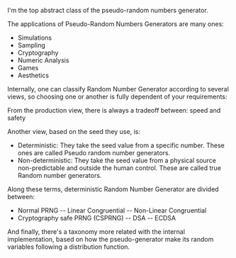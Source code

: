 I'm  the top abstract class of the pseudo-random numbers generator.

The applications of Pseudo-Random Numbers Generators are many ones:
- Simulations
- Sampling
- Cryptography
- Numeric Analysis
- Games
- Aesthetics

Internally, one can classify Random Number Generator according to several views, so choosing one or another is fully dependent of your requirements:

From the production view, there is always a tradeoff between: speed and safety

Another view, based on the seed they use, is:
- Deterministic: They take the seed value from a specific number. These ones are called  Pseudo random number generators.
- Non-deterministic: They take the seed value from a physical source non-predictable and outside the human control. These are called true Random number generators.

Along these terms, deterministic Random Number Generator  are divided between:
- Normal PRNG
-- Linear Congruential
-- Non-Linear Congruential
- Cryptography safe PRNG (CSPRNG)
-- DSA
-- ECDSA

And finally, there's a taxonomy more related with the internal implementation, based on how the pseudo-generator make its random variables following a distribution function.


